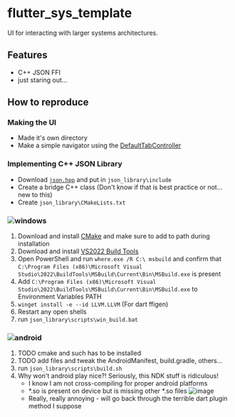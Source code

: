 # flutter_sys_template

UI for interacting with larger systems architectures.

## Features

- C++ JSON FFI
- just staring out...

## How to reproduce

### Making the UI
- Made it's own directory
- Make a simple navigator using the [DefaultTabController](https://api.flutter.dev/flutter/material/DefaultTabController-class.html)

### Implementing C++ JSON Library
- Download [`json.hpp`](https://github.com/nlohmann/json/releases) and put in `json_library\include`
- Create a bridge C++ class (Don't know if that is best practice or not... new to this)
- Create `json_library\CMakeLists.txt`

### ![windows](https://img.shields.io/badge/Windows-0078D6?style=for-the-badge&logo=windows&logoColor=white)
1. Download and install [CMake](https://cmake.org/download/) and make sure to add to path during installation
1. Download and install [VS2022 Build Tools](https://aka.ms/vs/17/release/vs_BuildTools.exe)
1. Open PowerShell and run `where.exe /R C:\ msbuild` and confirm that `C:\Program Files (x86)\Microsoft Visual Studio\2022\BuildTools\MSBuild\Current\Bin\MSBuild.exe` is present
1. Add `C:\Program Files (x86)\Microsoft Visual Studio\2022\BuildTools\MSBuild\Current\Bin\MSBuild.exe` to Environment Variables PATH
1. `winget install -e --id LLVM.LLVM` (For dart ffigen)
1. Restart any open shells
1. run `json_library\scripts\win_build.bat`

### ![android](https://img.shields.io/badge/Android-3DDC84?style=for-the-badge&logo=android&logoColor=white)
1. TODO cmake and such has to be installed
1. TODO add files and tweak the AndroidManifest, build.gradle, others...
1. run `json_library\scripts\build.sh`
1. Why won't android play nice?! Seriously, this NDK stuff is ridiculous!
    - I know I am not cross-compiling for proper android platforms
    - *.so is present on device but is missing other *.so files
      ![image](https://github.com/bradmartin333/flutter_sys_template/assets/19335151/5d0d31f4-b3ab-462e-94d3-6123308d8524)
    - Really, really annoying - will go back through the terrible dart plugin method I suppose
